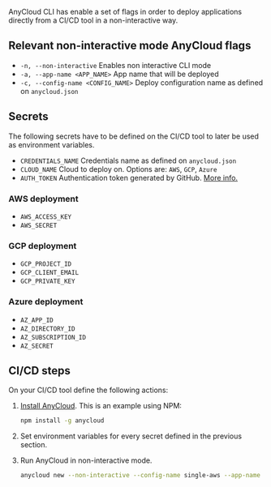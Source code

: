 AnyCloud CLI has enable a set of flags in order to deploy applications directly from a CI/CD tool in a non-interactive way.

## Relevant non-interactive mode AnyCloud flags

- `-n, --non-interactive` Enables non interactive CLI mode
- `-a, --app-name <APP_NAME>` App name that will be deployed
- `-c, --config-name <CONFIG_NAME>` Deploy configuration name as defined on `anycloud.json`

## Secrets

The following secrets have to be defined on the CI/CD tool to later be used as environment variables.

- `CREDENTIALS_NAME` Credentials name as defined on `anycloud.json`
- `CLOUD_NAME` Cloud to deploy on. Options are: `AWS`, `GCP`, `Azure`
- `AUTH_TOKEN` Authentication token generated by GitHub. [More info.](../authenticate.md)

### AWS deployment

- `AWS_ACCESS_KEY`
- `AWS_SECRET`

### GCP deployment

- `GCP_PROJECT_ID`
- `GCP_CLIENT_EMAIL`
- `GCP_PRIVATE_KEY`

### Azure deployment

- `AZ_APP_ID`
- `AZ_DIRECTORY_ID`
- `AZ_SUBSCRIPTION_ID`
- `AZ_SECRET`

## CI/CD steps

On your CI/CD tool define the following actions:

1. [Install AnyCloud](../install.md). This is an example using NPM:
    ```bash
    npm install -g anycloud
    ```

2. Set environment variables for every secret defined in the previous section.

3. Run AnyCloud in non-interactive mode.
    ```bash
    anycloud new --non-interactive --config-name single-aws --app-name ci-deploy
    ```
